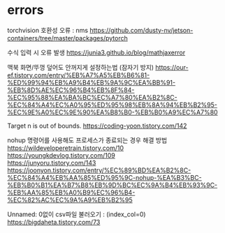 # errors

torchvision 호환성 오류 : nms
https://github.com/dusty-nv/jetson-containers/tree/master/packages/pytorch

수식 입력 시 오류 발생
https://junia3.github.io/blog/mathjaxerror

맥북 화면/뚜껑 덮어도 안꺼지게 설정하는법 (잠자기 방지)
https://our-ef.tistory.com/entry/%EB%A7%A5%EB%B6%81-%ED%99%94%EB%A9%B4%EB%9A%9C%EA%BB%91-%EB%8D%AE%EC%96%B4%EB%8F%84-%EC%95%88%EA%BA%BC%EC%A7%80%EA%B2%8C-%EC%84%A4%EC%A0%95%ED%95%98%EB%8A%94%EB%B2%95-%EC%9E%A0%EC%9E%90%EA%B8%B0-%EB%B0%A9%EC%A7%80

Target n is out of bounds.
https://coding-yoon.tistory.com/142

nohup 명령어를 사용해도 프로세스가 종료되는 경우 해결 방법
https://wildeveloperetrain.tistory.com/10  
https://youngkdevlog.tistory.com/109  
https://junyoru.tistory.com/143  
https://joonyon.tistory.com/entry/%EC%89%BD%EA%B2%8C-%EC%84%A4%EB%AA%85%ED%95%9C-nohup-%EA%B3%BC-%EB%B0%B1%EA%B7%B8%EB%9D%BC%EC%9A%B4%EB%93%9C-%EB%AA%85%EB%A0%B9%EC%96%B4-%EC%82%AC%EC%9A%A9%EB%B2%95

Unnamed: 0없이 csv파일 불러오기 : (index_col=0)  
https://bigdaheta.tistory.com/73
